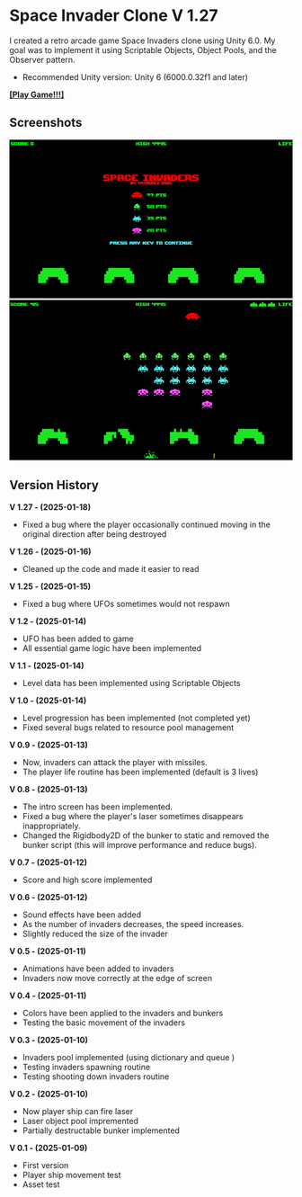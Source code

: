 
# Space Invader Clone V 1.27

I created a retro arcade game Space Invaders clone using Unity 6.0. My goal was to implement it using Scriptable Objects, Object Pools, and the Observer pattern.

- Recommended Unity version: Unity 6 (6000.0.32f1 and later)

[**[Play Game!!!]**](https://trymorez.github.io/unity-retro-game-series-01/Build/index.html)

## Screenshots

![screenshot](Assets/Screenshot/Screenshot01.png)
![screenshot](Assets/Screenshot/Screenshot02.png)

## Version History
**V 1.27 - (2025-01-18)**
- Fixed a bug where the player occasionally continued moving in the original direction after being destroyed

**V 1.26 - (2025-01-16)**
- Cleaned up the code and made it easier to read

**V 1.25 - (2025-01-15)**
- Fixed a bug where UFOs sometimes would not respawn

**V 1.2 - (2025-01-14)**
- UFO has been added to game
- All essential game logic have been implemented

**V 1.1 - (2025-01-14)**
- Level data has been implemented using Scriptable Objects

**V 1.0 - (2025-01-14)**
- Level progression has been implemented (not completed yet)
- Fixed several bugs related to resource pool management

**V 0.9 - (2025-01-13)**
- Now, invaders can attack the player with missiles.
- The player life routine has been implemented (default is 3 lives)

**V 0.8 - (2025-01-13)**
- The intro screen has been implemented.
- Fixed a bug where the player's laser sometimes disappears inappropriately.
- Changed the Rigidbody2D of the bunker to static and removed the bunker script (this will improve performance and reduce bugs).

**V 0.7 - (2025-01-12)**
- Score and high score implemented

**V 0.6 - (2025-01-12)**
- Sound effects have been added
- As the number of invaders decreases, the speed increases.
- Slightly reduced the size of the invader

**V 0.5 - (2025-01-11)**
- Animations have been added to invaders
- Invaders now move correctly at the edge of screen

**V 0.4 - (2025-01-11)**
- Colors have been applied to the invaders and bunkers
- Testing the basic movement of the invaders

**V 0.3 - (2025-01-10)**
- Invaders pool implemented (using dictionary and queue )
- Testing invaders spawning routine
- Testing shooting down invaders routine

**V 0.2 - (2025-01-10)**
- Now player ship can fire laser
- Laser object pool impremented
- Partially destructable bunker implemented

**V 0.1 - (2025-01-09)**
- First version
- Player ship movement test
- Asset test
